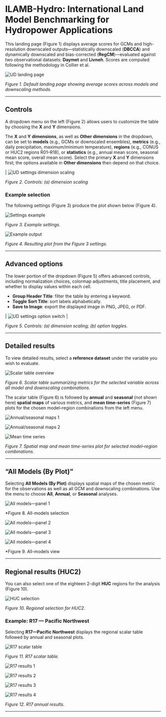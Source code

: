 # ILAMB-Hydro: International Land Model Benchmarking for Hydropower Applications

This landing page (Figure 1) displays average scores for GCMs and high-resolution downscaled outputs—statistically downscaled (**DBCCA**) and dynamically downscaled and bias-corrected (**RegCM**)—evaluated against two observational datasets: **Daymet** and **Livneh**. Scores are computed following the methodology in Collier et al.

![UD landing page](./figs/ilamb_hydro_ud.png)

*Figure 1. Default landing page showing average scores across models and downscaling methods.*

---

## Controls

A dropdown menu on the left (Figure 2) allows users to customize the table by choosing the **X** and **Y** dimensions.

The **X** and **Y** **dimensions**, as well as **Other dimensions** in the dropdown, can be set to **models** (e.g., GCMs or downscaled ensembles), **metrics** (e.g., daily precipitation, maximum/minimum temperature), **regions** (e.g., CONUS or HUC2 regions R01–R18), or **statistics** (e.g., annual mean score, seasonal mean score, overall mean score). Select the primary **X** and **Y** dimensions first; the options available in **Other dimensions** then depend on that choice.

| ![UD settings dimension scaling](./figs/ud_settings_dimension_scaling.png) 

*Figure 2. Controls: (a) dimension scaling*

### Example selection

The following settings (Figure 3)  produce the plot shown below (Figure 4).

![Settings example](./figs/ud_settings_example01.png)

*Figure 3. Example settings.*

![Example output](./figs/ud_example01.png)

*Figure 4. Resulting plot from the Figure 3 settings.*

---

## Advanced options

The lower portion of the dropdown (Figure 5) offers advanced controls, including normalization choices, colormap adjustments, title placement, and whether to display values within each cell.

- **Group Header Title**: filter the table by entering a keyword.
- **Toggle Sort Title**: sort labels alphabetically.
- **Save to Image**: export the displayed image in PNG, JPEG, or PDF.

 | ![UD settings option switch](./figs/ud_settings_option_switch.png) |

*Figure 5. Controls: (a) dimension scaling; (b) option toggles.*

---

## Detailed results

To view detailed results, select a **reference dataset** under the variable you wish to evaluate.

![Scalar table overview](./figs/Figure5.png)

*Figure 6. Scalar table summarizing metrics for the selected variable across all model and downscaling combinations.*

The scalar table (Figure 6) is followed by **annual** and **seasonal** (not shown here) **spatial maps** of various metrics, and **mean time-series** (Figure 7) plots for the chosen model–region combinations from the left menu.

![Annual/seasonal maps 1](./figs/Figure6.png)


![Annual/seasonal maps 2](./figs/Figure7.png)


![Mean time series](./figs/Figure8.png)

*Figure 7. Spatial map and  mean time-series plot for selected model–region combinations.*

---

## “All Models (By Plot)”

Selecting **All Models (By Plot)** displays spatial maps of the chosen metric for the observations as well as all GCM and downscaling combinations. Use the menu to choose **All**, **Annual**, or **Seasonal** analyses.

![All models—panel 1](./figs/Figure9.png)

*Figure 8. All-models selection

![All models—panel 2](./figs/Figure10.png)


![All models—panel 3](./figs/Figure11.png)


![All models—panel 4](./figs/Figure12.png)

*Figure 9. All-models view

---

## Regional results (HUC2)

You can also select one of the eighteen 2-digit **HUC** regions for  the analysis (Figure 10).

![HUC selection](./figs/Figure13.png)

*Figure 10. Regional selection for HUC2.*

### Example: R17 — Pacific Northwest

Selecting **R17—Pacific Northwest** displays the regional scalar table followed by annual and seasonal plots.

![R17 scalar table](./figs/Figure14.png)

*Figure 11. R17 scalar table.*

![R17 results 1](./figs/Figure15.png)


![R17 results 2](./figs/Figure16.png)


![R17 results 3](./figs/Figure17.png)


![R17 results 4](./figs/Figure18.png)

*Figure 12. R17 annual results.*

---


